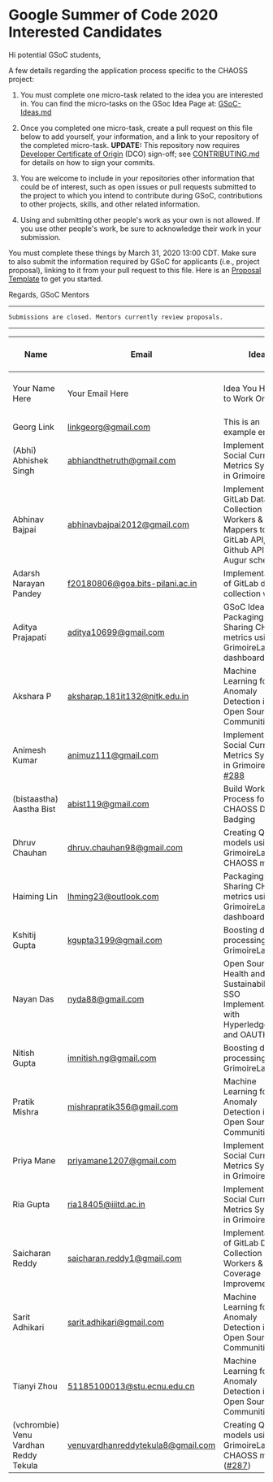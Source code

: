 # Google Summer of Code 2020 Interested Candidates

Hi potential GSoC students,

A few details regarding the application process specific to the CHAOSS project:

1) You must complete one micro-task related to the idea you are interested in. You can find the micro-tasks on the GSoc Idea Page at: [GSoC-Ideas.md](./GSoC-Ideas.md)

2) Once you completed one micro-task, create a pull request on this file below to add yourself, your information, and a link to your repository of the completed micro-task. **UPDATE:** This repository now requires [Developer Certificate of Origin](https://developercertificate.org/) (DCO) sign-off; see [CONTRIBUTING.md](https://github.com/chaoss/governance/blob/master/CONTRIBUTING.md#code-or-document-change-contributions-github-interface) for details on how to sign your commits.

3) You are welcome to include in your repositories other information that could be of interest, such as open issues or pull requests submitted to the project to which you intend to contribute during GSoC, contributions to other projects, skills, and other related information.

4) Using and submitting other people's work as your own is not allowed. If you use other people's work, be sure to acknowledge their work in your submission.

You must complete these things by March 31, 2020 13:00 CDT. Make sure to also submit the information required by GSoC for applicants (i.e., project proposal), linking to it from your pull request to this file. Here is an [Proposal Template](https://docs.google.com/document/d/1YZez6_hgp2dBybEsMZoQ-ONB9IawK4_OPISLHe9Tjew/edit) to get you started.

Regards,
GSoC Mentors

------
    Submissions are closed. Mentors currently review proposals.
------

| Name | Email | Idea | Micro-Task Repository | Project Proposal | GSoC submitted |
| --- | --- | --- | --- | --- | --- |
| Your Name Here | Your Email Here |  Idea You Hoping to Work On | Link to your Mico-task Repo | Link to Your Proposal |
| Georg Link | linkgeorg@gmail.com | This is an example entry | [Micro-task](https://github.com/chaoss/governance/blob/GSoCInterest-Update-2020/GSoC-Ideas.md) | [Proposal Template](https://docs.google.com/document/d/1YZez6_hgp2dBybEsMZoQ-ONB9IawK4_OPISLHe9Tjew/edit) | NO |
| (Abhi) Abhishek Singh | abhiandthetruth@gmail.com |  Implement the Social Currency Metrics System in GrimoireLabs | [Microtask Repository](https://github.com/abhiandthetruth/Chaoss-Gsoc2020) | [Project Proposal](https://docs.google.com/document/d/1x4na_WQgmHok0ghKjfDZvtyX2-LAXFG-9V6oLjKnrkM/edit?usp=sharing) | YES |
| Abhinav Bajpai | abhinavbajpai2012@gmail.com | Implementing GitLab Data Collection Workers & Mappers to bind GitLab API, Github API & the Augur schema | [Microtasks](https://github.com/abhinavbajpai2012/CHAOSS-GSoC-2020) | [Proposal](https://docs.google.com/document/d/1iJSvczhk7XVxgnYl0798rhiPsyxaC9LeageHjec5o8g/edit?usp=sharing) | YES |
| Adarsh Narayan Pandey | f20180806@goa.bits-pilani.ac.in |  Implementation of GitLab data collection worker | [Microtask](https://github.com/chaoss/augur/pull/638) | [Project Proposal](https://docs.google.com/document/d/15RQ8g8y-PREJVVygLMZ2Rhk_GwRVmjEofvIx6l8-qGU/edit?usp=sharing) | YES |
| Aditya Prajapati | aditya10699@gmail.com | GSoC Idea: Packaging and Sharing CHAOSS metrics using GrimoireLab dashboards | [Microtasks](https://github.com/Syn3rman/CHAOSS-microtasks) | [Proposal](https://docs.google.com/document/d/1H1nunFjeVjRQhtEF-VmQLaoRcb53G59eN5hIlYnTO_k/edit?usp=sharing) | YES |
| Akshara P | aksharap.181it132@nitk.edu.in | Machine Learning for Anomaly Detection in Open Source Communities | [Microtasks repository](https://github.com/aksh555/chaoss-microtasks) | [Proposal](https://docs.google.com/document/d/16L99A3bXEsSe65ryqkC8YONOXs5ZV72_9vMApRzI06w/edit?usp=sharing) | YES |
| Animesh Kumar | animuz111@gmail.com | Implement the Social Currency Metrics System in GrimoireLabs [#288](https://github.com/chaoss/grimoirelab/issues/288) | [Microtask Repository](https://github.com/animeshk08/gsoc-chaoss-microtasks) | [Project Proposal](https://docs.google.com/document/d/1JZbje8FfjuSybie1VUewSshTC6zJmHYPCEJ7SZNXI-8/edit?usp=sharing) | YES |
| (bistaastha) Aastha Bist | abist119@gmail.com | Build Workflow Process for CHAOSS D&I Badging | [Microtask repository](https://github.com/bistaastha/CHAOSS-microtasks) | [Proposal](https://docs.google.com/document/d/1YPAlVUhUZG6Gc4k8l5zxZz6gWoHAG-UsLlGEOiQkvGE/edit?usp=sharing)|Manan Goel | manan.goel@research.iiit.ac.in | YES |Machine Learning for Anomaly Detection in Open Source Communities | [Repository With Completed Microtasks](https://github.com/manangoel99/augur?organization=manangoel99&organization=manangoel99) | [Proposal](https://docs.google.com/document/d/1n5byXxrmDrQkVaYFFEI9yQG3VjyaOfiFaqwGYMuTHs4/edit?usp=sharing)
| Dhruv Chauhan | dhruv.chauhan98@gmail.com | Creating Quality models using GrimoireLab and CHAOSS metrics | [Microtasks](https://github.com/dhruv-chauhan/grimoirelab-micros) | [Proposal](https://docs.google.com/document/d/1vkPAOH2DJQNUR4S9M_s2YxXuPkNrVzTAFjBn9o0KNwc/edit?usp=sharing) | YES |
| Haiming Lin | lhming23@outlook.com | Packaging and Sharing CHAOSS metrics using GrimoireLab dashboards | [Microtasks repository](https://github.com/heming6666/chaoss-microtasks) | [Proposal](https://docs.google.com/document/d/1IG-lU0ZaJCp0jTPRrky6JaVUhqFiFMlPudoj3EmhJ-Q/edit?usp=sharing) | YES |
| Kshitij Gupta | kgupta3199@gmail.com |  Boosting data processing in GrimoireLab | [Microtask Repository](https://github.com/kshitij3199/GSoc_Chaoss_microTask) | [Project Proposal](https://docs.google.com/document/d/1m_taWU9i_PbnIITTtE-3tFXGywUDmud2U0_mcOrB2Eo/edit#heading=h.3x50v11nsz56) | YES |
| Nayan Das | nyda88@gmail.com | Open Source Health and Sustainability SSO Implementation with Hyperledger/Indy and OAUTH | [Microtasks repository](https://github.com/Nayan-Das/chaoss-microtasks) | [Proposal](https://docs.google.com/document/d/19ovUVOt-Cdmd67o80dSgD4k3N_XQHmF_FflCIewDQ6Y/edit?usp=sharing) | YES |
| Nitish Gupta | imnitish.ng@gmail.com |  Boosting data processing in GrimoireLab | [Microtask Repository](https://github.com/imnitishng/chaoss_microtasks) | [Project Proposal](https://docs.google.com/document/d/1_9WaTWfe_qKmKcdbusWpbkJ4Wk7xIxmXNReedKqSvZg/edit?usp=sharing) | YES |
| Pratik Mishra | mishrapratik356@gmail.com |  Machine Learning for Anomaly Detection in Open Source Communities| [Repo with Completed Microtasks](https://github.com/pratikmishra356/CHAOSS-Microtasks_GSOC) | [Proposal](https://docs.google.com/document/d/13VbHV0V9_BcifDWMcTGA3jtFC76jcJoUa-aIfOB8nlg/edit#heading=h.4xs3idmu6ly2) | YES |
| Priya Mane | priyamane1207@gmail.com |  Implement the Social Currency Metrics System in GrimoireLabs | [Microtask Repository](https://github.com/pugnator-12/Microtasks_GSoC_2020) | [Project Proposal](https://drive.google.com/open?id=1lJ9DjObV4Pxao3tBEfrWTYJ8IwpbIK0753QWkS88Gyk) | YES |
| Ria Gupta | ria18405@iiitd.ac.in | Implement the Social Currency Metrics System in GrimoireLabs | [Microtask Repository](https://github.com/ria18405/Microtasks) | [Project Proposal](https://docs.google.com/document/d/1BXK7O3i0j5CO1-jJd2YzClijcxR1z0Bz58HelGZQx6o/edit?usp=sharing) | YES |
| Saicharan Reddy | saicharan.reddy1@gmail.com | Implementation of GitLab Data Collection Workers & Test Coverage Improvement | [Microtask repository](https://github.com/mrsaicharan1/chaoss-microtasks) | [Proposal](https://docs.google.com/document/d/1PUxvJt_uVbX3iqom1PtTMMfa5u5wB-MKuVMMiLsU7dw/edit?usp=sharing) | YES |
| Sarit Adhikari | sarit.adhikari@gmail.com |  Machine Learning for Anomaly Detection in Open Source Communities | [Microtask Repository](https://github.com/sarit-adh/chaoss_microtask) | [Project Proposal](https://docs.google.com/document/d/1fig9fe57CeN_FeWu0uAmk303zH8JEUcYPEKHuNTpY80/edit?usp=sharing) | YES |
| Tianyi Zhou | 51185100013@stu.ecnu.edu.cn| Machine Learning for Anomaly Detection in Open Source Communities | [Microtasks repository](https://github.com/tianyichow/Chaoss-Microtasks) | [Proposal](https://docs.google.com/document/d/19qObf6v_1NPjK6Mj2np9MBvO324rE7skFD0xT2oGf-k/edit?usp=sharing) | YES |
| (vchrombie) Venu Vardhan Reddy Tekula | venuvardhanreddytekula8@gmail.com | Creating Quality models using GrimoireLab and CHAOSS metrics ([#287](https://github.com/chaoss/grimoirelab/issues/287)) | [Microtasks](https://github.com/vchrombie/chaoss-microtasks) | [Proposal](https://docs.google.com/document/d/1ofQRvt1uVfUN6eQX9epbn2UP30Yna90oGjnQY4ixbzM/edit?usp=sharing) | YES |
